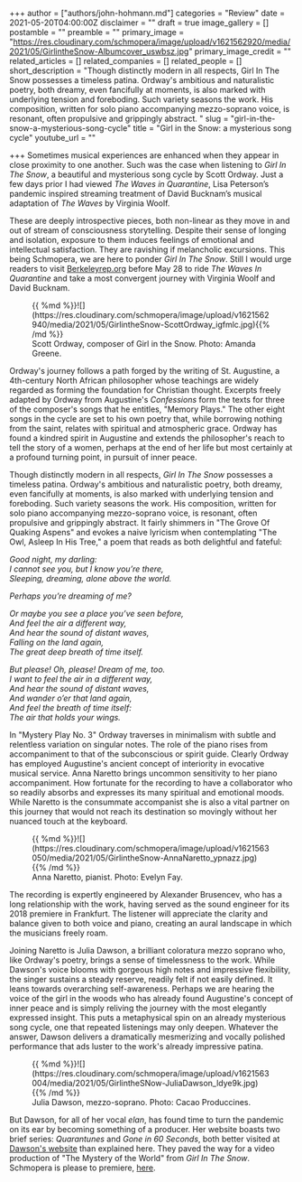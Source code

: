 +++
author = ["authors/john-hohmann.md"]
categories = "Review"
date = 2021-05-20T04:00:00Z
disclaimer = ""
draft = true
image_gallery = []
postamble = ""
preamble = ""
primary_image = "https://res.cloudinary.com/schmopera/image/upload/v1621562920/media/2021/05/GirlintheSnow-Albumcover_uswbsz.jpg"
primary_image_credit = ""
related_articles = []
related_companies = []
related_people = []
short_description = "Though distinctly modern in all respects, Girl In The Snow possesses a timeless patina. Ordway's ambitious and naturalistic poetry, both dreamy, even fancifully at moments, is also marked with underlying tension and foreboding. Such variety seasons the work. His composition, written for solo piano accompanying mezzo-soprano voice, is resonant, often propulsive and grippingly abstract. "
slug = "girl-in-the-snow-a-mysterious-song-cycle"
title = "Girl in the Snow: a mysterious song cycle"
youtube_url = ""

+++
Sometimes musical experiences are enhanced when they appear in close proximity to one another. Such was the case when listening to _Girl In The Snow_, a beautiful and mysterious song cycle by Scott Ordway. Just a few days prior I had viewed _The Waves in Quarantine_, Lisa Peterson’s pandemic inspired streaming treatment of David Bucknam’s musical adaptation of _The Waves_ by Virginia Woolf.

These are deeply introspective pieces, both non-linear as they move in and out of stream of consciousness storytelling. Despite their sense of longing and isolation, exposure to them induces feelings of emotional and intellectual satisfaction. They are ravishing if melancholic excursions. This being Schmopera, we are here to ponder _Girl In The Snow_. Still I would urge readers to visit [Berkeleyrep.org](https://berkeleyrep.org/) before May 28 to ride _The Waves In Quarantine_ and take a most convergent journey with Virginia Woolf and David Bucknam.

<figure data-type="image">{{ %md %}}![](https://res.cloudinary.com/schmopera/image/upload/v1621562940/media/2021/05/GirlintheSnow-ScottOrdway_igfmlc.jpg){{% /md %}}

<figcaption>Scott Ordway, composer of Girl in the Snow. Photo: Amanda Greene.</figcaption>  
</figure>

Ordway's journey follows a path forged by the writing of St. Augustine, a 4th-century North African philosopher whose teachings are widely regarded as forming the foundation for Christian thought. Excerpts freely adapted by Ordway from Augustine's _Confessions_ form the texts for three of the composer's songs that he entitles, "Memory Plays." The other eight songs in the cycle are set to his own poetry that, while borrowing nothing from the saint, relates with spiritual and atmospheric grace. Ordway has found a kindred spirit in Augustine and extends the philosopher's reach to tell the story of a women, perhaps at the end of her life but most certainly at a profound turning point, in pursuit of inner peace.

Though distinctly modern in all respects, _Girl In The Snow_ possesses a timeless patina. Ordway's ambitious and naturalistic poetry, both dreamy, even fancifully at moments, is also marked with underlying tension and foreboding. Such variety seasons the work. His composition, written for solo piano accompanying mezzo-soprano voice, is resonant, often propulsive and grippingly abstract. It fairly shimmers in "The Grove Of Quaking Aspens" and evokes a naive lyricism when contemplating "The Owl, Asleep In His Tree," a poem that reads as both delightful and fateful:

_Good night, my darling:  
I cannot see you, but I know you’re there,  
Sleeping, dreaming, alone above the world._

_Perhaps you’re dreaming of me?_

_Or maybe you see a place you’ve seen before,  
And feel the air a different way,  
And hear the sound of distant waves,  
Falling on the land again,  
The great deep breath of time itself._

_But please! Oh, please! Dream of me, too.  
I want to feel the air in a different way,  
And hear the sound of distant waves,  
And wander o’er that land again,  
And feel the breath of time itself:  
The air that holds your wings._

In "Mystery Play No. 3" Ordway traverses in minimalism with subtle and relentless variation on singular notes. The role of the piano rises from accompaniment to that of the subconscious or spirit guide. Clearly Ordway has employed Augustine's ancient concept of interiority in evocative musical service. Anna Naretto brings uncommon sensitivity to her piano accompaniment. How fortunate for the recording to have a collaborator who so readily absorbs and expresses its many spiritual and emotional moods. While Naretto is the consummate accompanist she is also a vital partner on this journey that would not reach its destination so movingly without her nuanced touch at the keyboard.

<figure data-type="image">{{ %md %}}![](https://res.cloudinary.com/schmopera/image/upload/v1621563050/media/2021/05/GirlintheSnow-AnnaNaretto_ypnazz.jpg){{% /md %}}

<figcaption>Anna Naretto, pianist. Photo: Evelyn Fay.</figcaption>  
</figure>

The recording is expertly engineered by Alexander Brusencev, who has a long relationship with the work, having served as the sound engineer for its 2018 premiere in Frankfurt. The listener will appreciate the clarity and balance given to both voice and piano, creating an aural landscape in which the musicians freely roam.

Joining Naretto is Julia Dawson, a brilliant coloratura mezzo soprano who, like Ordway's poetry, brings a sense of timelessness to the work. While Dawson's voice blooms with gorgeous high notes and impressive flexibility, the singer sustains a steady reserve, readily felt if not easily defined. It leans towards overarching self-awareness. Perhaps we are hearing the voice of the girl in the woods who has already found Augustine's concept of inner peace and is simply reliving the journey with the most elegantly expressed insight. This puts a metaphysical spin on an already mysterious song cycle, one that repeated listenings may only deepen. Whatever the answer, Dawson delivers a dramatically mesmerizing and vocally polished performance that ads luster to the work's already impressive patina.

<figure data-type="image">{{ %md %}}![](https://res.cloudinary.com/schmopera/image/upload/v1621563004/media/2021/05/GirlintheSNow-JuliaDawson_ldye9k.jpg){{% /md %}}

<figcaption>Julia Dawson, mezzo-soprano. Photo: Cacao Produccines.</figcaption>  
</figure>

But Dawson, for all of her vocal _elan_, has found time to turn the pandemic on its ear by becoming something of a producer. Her website boasts two brief series: _Quarantunes_ and _Gone in 60 Seconds_, both better visited at [Dawson's website](https://www.juliadawsonopera.com/media) than explained here. They paved the way for a video production of "The Mystery of the World" from _Girl In The Snow_. Schmopera is please to premiere, [here](/video-premiere-the-mystery-of-the-world-according-to-julia-dawson/).